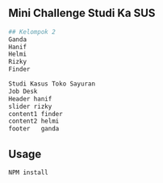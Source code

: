 ## Mini Challenge Studi Ka SUS

```sh
## Kelompok 2  
Ganda
Hanif 
Helmi
Rizky
Finder
```

```sh
Studi Kasus Toko Sayuran
Job Desk
Header hanif
slider rizky
content1 finder
content2 helmi
footer   ganda
```


## Usage

```sh
NPM install 
```
